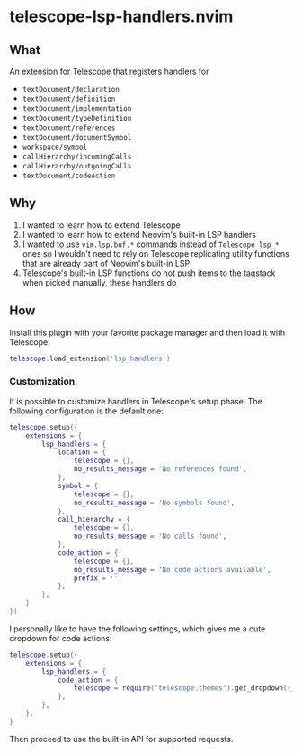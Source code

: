 # telescope-lsp-handlers.nvim
## What
An extension for Telescope that registers handlers for
- `textDocument/declaration`
- `textDocument/definition`
- `textDocument/implementation`
- `textDocument/typeDefinition`
- `textDocument/references`
- `textDocument/documentSymbol`
- `workspace/symbol`
- `callHierarchy/incomingCalls`
- `callHierarchy/outgoingCalls`
- `textDocument/codeAction`

## Why
1. I wanted to learn how to extend Telescope
2. I wanted to learn how to extend Neovim's built-in LSP handlers
3. I wanted to use `vim.lsp.buf.*` commands instead of `Telescope lsp_*` ones so I wouldn't need to
   rely on Telescope replicating utility functions that are already part of Neovim's built-in LSP
4. Telescope's built-in LSP functions do not push items to the tagstack when picked manually, these
   handlers do

## How
Install this plugin with your favorite package manager and then load it with Telescope:
```lua
telescope.load_extension('lsp_handlers')
```

### Customization
It is possible to customize handlers in Telescope's setup phase. The following configuration is the
default one:
```lua
telescope.setup({
	extensions = {
		lsp_handlers = {
			location = {
				telescope = {},
				no_results_message = 'No references found',
			},
			symbol = {
				telescope = {},
				no_results_message = 'No symbols found',
			},
			call_hierarchy = {
				telescope = {},
				no_results_message = 'No calls found',
			},
			code_action = {
				telescope = {},
				no_results_message = 'No code actions available',
				prefix = '',
			},
		},
	}
})
```

I personally like to have the following settings, which gives me a cute dropdown for code actions:
```lua
telescope.setup({
	extensions = {
		lsp_handlers = {
			code_action = {
				telescope = require('telescope.themes').get_dropdown({}),
			},
		},
	},
}
```

Then proceed to use the built-in API for supported requests.
